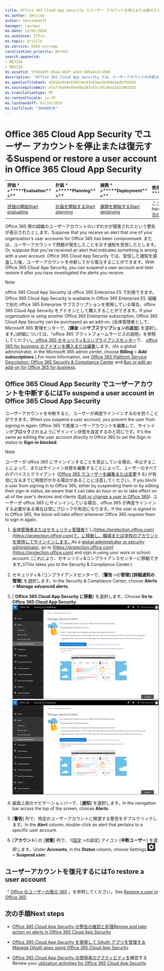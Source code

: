 ```yaml
---
title: Office 365 Cloud App Security でユーザー アカウントを停止または復元する
ms.author: deniseb
author: denisebmsft
manager: laurawi
ms.date: 12/03/2018
ms.audience: ITPro
ms.topic: article
ms.service: O365-seccomp
localization_priority: Normal
search.appverid:
- MET150
- MOE150
ms.assetid: 5f02d20f-b9aa-4b2f-ad2d-506a4a3c4540
description: 'Office 365 Cloud App Security では、ユーザーアカウントの中断または停止解除を行うことができるガバナンスアクションがあります。 '
ms.openlocfilehash: d162be9d4e5382c6c03c63ae1b30043edbf0295b
ms.sourcegitcommit: e7a776a04ef6ed5e287a33cfdc36aa2d72862b55
ms.translationtype: MT
ms.contentlocale: ja-JP
ms.lasthandoff: 03/29/2019
ms.locfileid: "30998870"
---
```

# <a name="suspend-or-restore-a-user-account-in-office-365-cloud-app-security"></a><span data-ttu-id="67636-103">Office 365 Cloud App Security でユーザー アカウントを停止または復元する</span><span class="sxs-lookup"><span data-stu-id="67636-103">Suspend or restore a user account in Office 365 Cloud App Security</span></span>

|<span data-ttu-id="67636-104">評価 \* *\>*\*</span><span class="sxs-lookup"><span data-stu-id="67636-104">\*\*\*\*Evaluation\*\* \>\*\*</span></span>|<span data-ttu-id="67636-105">計画 \* *\>*\*</span><span class="sxs-lookup"><span data-stu-id="67636-105">\*\*\*\*Planning\*\* \>\*\*</span></span>|<span data-ttu-id="67636-106">展開 \* *\>*\*</span><span class="sxs-lookup"><span data-stu-id="67636-106">\*\*\*\*Deployment\*\* \>\*\*</span></span>|<span data-ttu-id="67636-107">使用率 \* \* \* \*</span><span class="sxs-lookup"><span data-stu-id="67636-107">\*\*\*\*Utilization\*\*\*\*</span></span>|
|:-----|:-----|:-----|:-----|
|[<span data-ttu-id="67636-108">評価の開始</span><span class="sxs-lookup"><span data-stu-id="67636-108">Start evaluating</span></span>](office-365-cas-overview.md) <br/> |[<span data-ttu-id="67636-109">計画を開始する</span><span class="sxs-lookup"><span data-stu-id="67636-109">Start planning</span></span>](get-ready-for-office-365-cas.md) <br/> |[<span data-ttu-id="67636-110">展開を開始する</span><span class="sxs-lookup"><span data-stu-id="67636-110">Start deploying</span></span>](turn-on-office-365-cas.md) <br/> |<span data-ttu-id="67636-111">ここでは、</span><span class="sxs-lookup"><span data-stu-id="67636-111">You are here!</span></span>  <br/> [<span data-ttu-id="67636-112">次の手順</span><span class="sxs-lookup"><span data-stu-id="67636-112">Next steps</span></span>](#next-steps)<br/> |
   
<span data-ttu-id="67636-113">Office 365 用の組織のユーザーアカウントのいずれかが侵害されたという警告が表示されたとします。</span><span class="sxs-lookup"><span data-stu-id="67636-113">Suppose that you receive an alert that one of your organization's user accounts for Office 365 has been compromised.</span></span> <span data-ttu-id="67636-114">または、ユーザーアカウントで問題が発生したことを示す通知を受信したとします。</span><span class="sxs-lookup"><span data-stu-id="67636-114">Or, suppose that you've received an alert that indicates something is wrong with a user account.</span></span> <span data-ttu-id="67636-115">Office 365 Cloud App Security では、受信した通知を調査した後、ユーザーアカウントを中断してから復元することができます。</span><span class="sxs-lookup"><span data-stu-id="67636-115">With Office 365 Cloud App Security, you can suspend a user account and later restore it after you have investigated the alerts you receive.</span></span>
  
> [!NOTE]
> <span data-ttu-id="67636-116">office 365 Cloud App Security は office 365 Enterprise E5 で利用できます。</span><span class="sxs-lookup"><span data-stu-id="67636-116">Office 365 Cloud App Security is available in Office 365 Enterprise E5.</span></span> <span data-ttu-id="67636-117">組織で別の office 365 Enterprise サブスクリプションを使用している場合、office 365 Cloud App Security をアドオンとして購入することができます。</span><span class="sxs-lookup"><span data-stu-id="67636-117">If your organization is using another Office 365 Enterprise subscription, Office 365 Cloud App Security can be purchased as an add-on.</span></span> <span data-ttu-id="67636-118">(全体管理者として、Microsoft 365 管理センターで、[**課金** \>の**サブスクリプションの追加**] を選択します。)詳細については、「office 365 プラットフォームサービスの説明」を参照してください[。 office 365 セキュリティ&amp;コンプライアンスセンター](https://technet.microsoft.com/en-us/library/dn933793.aspx)で、 [office 365 for business のアドオンを購入または編集](https://support.office.com/article/4e7b57d6-b93b-457d-aecd-0ea58bff07a6)します。</span><span class="sxs-lookup"><span data-stu-id="67636-118">(As a global administrator, in the Microsoft 365 admin center, choose **Billing** \> **Add subscriptions**.) For more information, see [Office 365 Platform Service Description: Office 365 Security &amp; Compliance Center](https://technet.microsoft.com/en-us/library/dn933793.aspx) and [Buy or edit an add-on for Office 365 for business](https://support.office.com/article/4e7b57d6-b93b-457d-aecd-0ea58bff07a6).</span></span> 
  
## <a name="to-suspend-a-user-account-in-office-365-cloud-app-security"></a><span data-ttu-id="67636-119">Office 365 Cloud App Security でユーザーアカウントを中断するには</span><span class="sxs-lookup"><span data-stu-id="67636-119">To suspend a user account in Office 365 Cloud App Security</span></span>

<span data-ttu-id="67636-120">ユーザーアカウントを中断すると、ユーザーが再度サインインするのを防ぐことができます。</span><span class="sxs-lookup"><span data-stu-id="67636-120">When you suspend a user account, you prevent the user from signing in again.</span></span> <span data-ttu-id="67636-121">Office 365 で直接ユーザーアカウントを編集して、サインインが**ブロック**されるようにサインイン状態を設定するのと同じです。</span><span class="sxs-lookup"><span data-stu-id="67636-121">It's the same as editing the user account directly in Office 365 to set the Sign-in status to **Sign-in blocked**.</span></span>
  
> [!NOTE]
> <span data-ttu-id="67636-122">ユーザーが office 365 にサインインすることを禁止している場合、中止することによって、またはサインイン状態を編集することによって、ユーザーのすべてのデバイスとクライアント ([Office 365 でユーザーを編集または変更](https://support.office.com/article/42BB3F17-8F9D-4182-B434-5F1C8024E614#SingleUserPreview)する) が有効になるまでに時間がかかる場合があることに注意してください。</span><span class="sxs-lookup"><span data-stu-id="67636-122">If you block a user from signing in to Office 365, either by suspending them or by editing their sign-in status, be aware that it can take an hour or so to take effect on all of the user's devices and clients ([Edit or change a user in Office 365](https://support.office.com/article/42BB3F17-8F9D-4182-B434-5F1C8024E614#SingleUserPreview)).</span></span> <span data-ttu-id="67636-123">ユーザーが office 365 にサインインしている場合、office 365 が再度サインインする必要がある場合は常にブロックが有効になります。</span><span class="sxs-lookup"><span data-stu-id="67636-123">If the user is signed in to Office 365, the block will take effect whenever Office 365 requires them to sign in again.</span></span> 
  
1. <span data-ttu-id="67636-124">[全体管理者またはセキュリティ管理者](permissions-in-the-security-and-compliance-center.md)とし[https://protection.office.com](https://protection.office.com)て、に移動し、職場または学校のアカウントを使用してサインインします。</span><span class="sxs-lookup"><span data-stu-id="67636-124">As a [global administrator or security administrator](permissions-in-the-security-and-compliance-center.md), go to [https://protection.office.com](https://protection.office.com) and sign in using your work or school account.</span></span> <span data-ttu-id="67636-125">(これにより、セキュリティ&amp;コンプライアンスセンターに移動できます。)</span><span class="sxs-lookup"><span data-stu-id="67636-125">(This takes you to the Security &amp; Compliance Center.)</span></span> 
    
2. <span data-ttu-id="67636-126">セキュリティ&amp; /コンプライアンスセンターで、[**警告** \>の**管理] [詳細通知の管理**] を選択します。</span><span class="sxs-lookup"><span data-stu-id="67636-126">In the Security &amp; Compliance Center, choose **Alerts** \> **Manage advanced alerts**.</span></span>
    
3. <span data-ttu-id="67636-127">[ **Office 365 Cloud App Security に移動**] を選択します。</span><span class="sxs-lookup"><span data-stu-id="67636-127">Choose **Go to Office 365 Cloud App Security**.</span></span><br><span data-ttu-id="67636-128">![セキュリティ&amp; /コンプライアンスセンターで、[高度な通知の管理] を選択して Office 365 Cloud App Security に移動します。](media/958632d4-03e3-4ade-8e22-d5509db6fca7.png)</span><span class="sxs-lookup"><span data-stu-id="67636-128">![In the Security &amp; Compliance Center, choose Manage Advanced Alerts to go to Office 365 Cloud App Security](media/958632d4-03e3-4ade-8e22-d5509db6fca7.png)</span></span><br>
  
4. <span data-ttu-id="67636-129">画面上部のナビゲーションバーで、[**通知**] を選択します。</span><span class="sxs-lookup"><span data-stu-id="67636-129">In the navigation bar across the top of the screen, choose **Alerts**.</span></span>
    
5. <span data-ttu-id="67636-130">[**警告**] 列で、特定のユーザーアカウントに関連する警告をダブルクリックします。</span><span class="sxs-lookup"><span data-stu-id="67636-130">In the **Alert** column, double-click an alert that pertains to a specific user account.</span></span> 
    
6. <span data-ttu-id="67636-131">[**アカウント**] の [**状態**] 列で、 ![[設定](media/e01b75cc-b28f-4b83-8f86-b1b13dc27ab2.png) \>の設定] アイコン [**中断ユーザー**] を選択します。</span><span class="sxs-lookup"><span data-stu-id="67636-131">Under **Accounts**, in the **Status** column, choose Settings ![settings icon](media/e01b75cc-b28f-4b83-8f86-b1b13dc27ab2.png) \> **Suspend user**.</span></span>
    
## <a name="to-restore-a-user-account"></a><span data-ttu-id="67636-132">ユーザーアカウントを復元するには</span><span class="sxs-lookup"><span data-stu-id="67636-132">To restore a user account</span></span>

<span data-ttu-id="67636-133">「 [Office のユーザーの復元 365](https://support.office.com/article/2c261e42-5dd1-48b0-845f-2a016d29cfc1) 」を参照してください。</span><span class="sxs-lookup"><span data-stu-id="67636-133">See [Restore a user in Office 365](https://support.office.com/article/2c261e42-5dd1-48b0-845f-2a016d29cfc1)</span></span>
  
## <a name="next-steps"></a><span data-ttu-id="67636-134">次の手順</span><span class="sxs-lookup"><span data-stu-id="67636-134">Next steps</span></span>

- [<span data-ttu-id="67636-135">Office 365 Cloud App Security の警告の確認と処理</span><span class="sxs-lookup"><span data-stu-id="67636-135">Review and take action on alerts in Office 365 Cloud App Security</span></span>](review-office-365-cas-alerts.md)
    
- [<span data-ttu-id="67636-136">Office 365 Cloud App Security を使用して OAuth アプリを管理する</span><span class="sxs-lookup"><span data-stu-id="67636-136">Manage OAuth apps using Office 365 Cloud App Security</span></span>](manage-app-permissions-in-ocas.md)
    
- <span data-ttu-id="67636-137">[Office 365 Cloud App Security の使用率のアクティビティを](utilization-activities-for-ocas.md)確認する</span><span class="sxs-lookup"><span data-stu-id="67636-137">Review your [utilization activities for Office 365 Cloud App Security](utilization-activities-for-ocas.md)</span></span>
    

